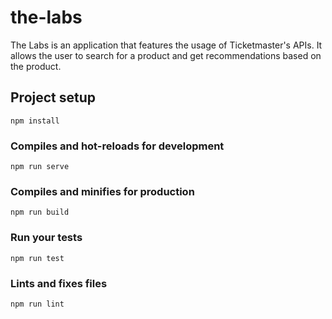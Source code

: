 # the-labs

The Labs is an application that features the usage of Ticketmaster's APIs. It allows the user to search for a product and get recommendations based on the product.

## Project setup

```
npm install
```

### Compiles and hot-reloads for development

```
npm run serve
```

### Compiles and minifies for production

```
npm run build
```

### Run your tests

```
npm run test
```

### Lints and fixes files

```
npm run lint
```
